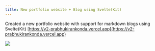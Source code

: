 ```yaml
---
title: New portfolio website + Blog using Svelte(Kit)
---
```

Created a new portfolio website with support for markdown blogs using Svelte(Kit)
[https://v2-prabhukirankonda.vercel.app](https://v2-prabhukirankonda.vercel.app)

![](/logo.jpg)